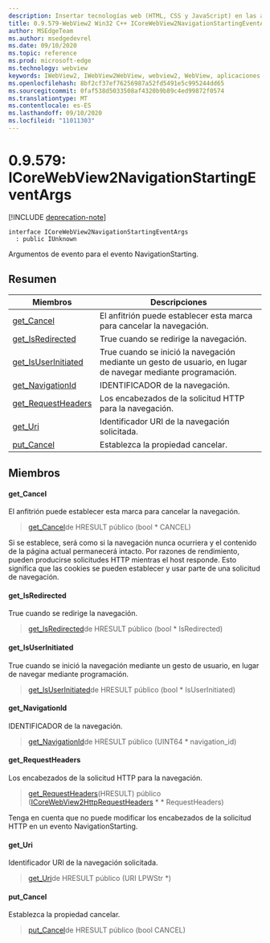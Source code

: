 ```yaml
---
description: Insertar tecnologías web (HTML, CSS y JavaScript) en las aplicaciones nativas con el control Microsoft Edge WebView2
title: 0.9.579-WebView2 Win32 C++ ICoreWebView2NavigationStartingEventArgs
author: MSEdgeTeam
ms.author: msedgedevrel
ms.date: 09/10/2020
ms.topic: reference
ms.prod: microsoft-edge
ms.technology: webview
keywords: IWebView2, IWebView2WebView, webview2, WebView, aplicaciones Win32, Win32, Edge, ICoreWebView2, ICoreWebView2Controller, control de explorador, HTML Edge, ICoreWebView2NavigationStartingEventArgs
ms.openlocfilehash: 8bf2cf37ef76256987a52fd5491e5c995244dd65
ms.sourcegitcommit: 0faf538d5033508af4320b9b89c4ed99872f0574
ms.translationtype: MT
ms.contentlocale: es-ES
ms.lasthandoff: 09/10/2020
ms.locfileid: "11011303"
---
```

# 0.9.579: ICoreWebView2NavigationStartingEventArgs 

[!INCLUDE [deprecation-note](../../includes/deprecation-note.md)]

```
interface ICoreWebView2NavigationStartingEventArgs
  : public IUnknown
```

Argumentos de evento para el evento NavigationStarting.

## Resumen

 Miembros                        | Descripciones
--------------------------------|---------------------------------------------
[get_Cancel](#get_cancel) | El anfitrión puede establecer esta marca para cancelar la navegación.
[get_IsRedirected](#get_isredirected) | True cuando se redirige la navegación.
[get_IsUserInitiated](#get_isuserinitiated) | True cuando se inició la navegación mediante un gesto de usuario, en lugar de navegar mediante programación.
[get_NavigationId](#get_navigationid) | IDENTIFICADOR de la navegación.
[get_RequestHeaders](#get_requestheaders) | Los encabezados de la solicitud HTTP para la navegación.
[get_Uri](#get_uri) | Identificador URI de la navegación solicitada.
[put_Cancel](#put_cancel) | Establezca la propiedad cancelar.

## Miembros

#### get_Cancel 

El anfitrión puede establecer esta marca para cancelar la navegación.

> [get_Cancel](#get_cancel)de HRESULT público (bool * CANCEL)

Si se establece, será como si la navegación nunca ocurriera y el contenido de la página actual permanecerá intacto. Por razones de rendimiento, pueden producirse solicitudes HTTP mientras el host responde. Esto significa que las cookies se pueden establecer y usar parte de una solicitud de navegación.

#### get_IsRedirected 

True cuando se redirige la navegación.

> [get_IsRedirected](#get_isredirected)de HRESULT público (bool * IsRedirected)

#### get_IsUserInitiated 

True cuando se inició la navegación mediante un gesto de usuario, en lugar de navegar mediante programación.

> [get_IsUserInitiated](#get_isuserinitiated)de HRESULT público (bool * IsUserInitiated)

#### get_NavigationId 

IDENTIFICADOR de la navegación.

> [get_NavigationId](#get_navigationid)de HRESULT público (UINT64 * navigation_id)

#### get_RequestHeaders 

Los encabezados de la solicitud HTTP para la navegación.

> [get_RequestHeaders](#get_requestheaders)(HRESULT) público ([ICoreWebView2HttpRequestHeaders](icorewebview2httprequestheaders.md) * * RequestHeaders)

Tenga en cuenta que no puede modificar los encabezados de la solicitud HTTP en un evento NavigationStarting.

#### get_Uri 

Identificador URI de la navegación solicitada.

> [get_Uri](#get_uri)de HRESULT público (URI LPWStr *)

#### put_Cancel 

Establezca la propiedad cancelar.

> [put_Cancel](#put_cancel)de HRESULT público (bool CANCEL)

